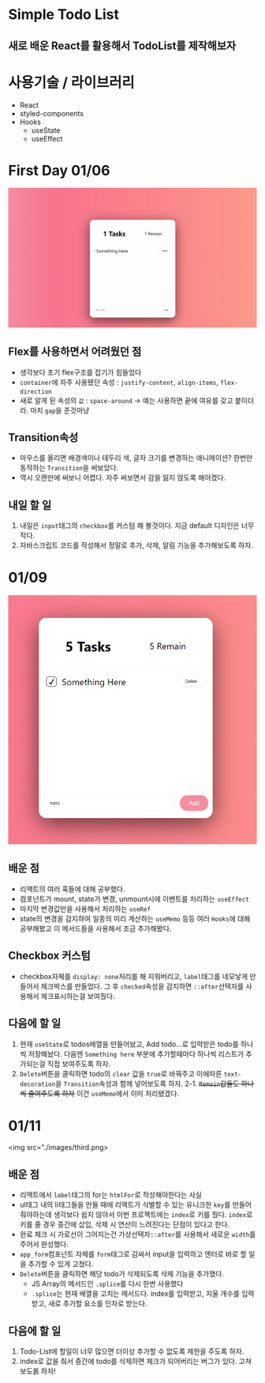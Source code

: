 # Simple Todo List

## 새로 배운 React를 활용해서 TodoList를 제작해보자

# 사용기술 / 라이브러리
- React
- styled-components
- Hooks
    - useState
    - useEffect

# First Day 01/06
<img src="./images/first_day.gif">

## Flex를 사용하면서 어려웠던 점
- 생각보다 초기 flex구조를 잡기가 힘들었다
- `container`에 자주 사용됐던 속성 : `justify-content`, `align-items`, `flex-direction`
- 새로 알게 된 속성의 `값` : `space-around` -> 예는 사용하면 끝에 여유를 갖고 붙이더라. 마치 `gap`을 준것마냥

## Transition속성
- 마우스를 올리면 배경색이나 테두리 색, 글자 크기를 변경하는 애니메이션? 한번만 동작하는 `Transition`을 써보았다. 
- 역시 오랜만에 써보니 어렵다. 자주 써보면서 감을 잃지 않도록 해야겠다.

## 내일 할 일
1. 내일은 `input`태그의 `checkbox`를 커스텀 해 볼것이다. 지금 default 디자인은 너무 작다. 
2. 자바스크립트 코드를 작성해서 정말로 추가, 삭제, 알림 기능을 추가해보도록 하자.

# 01/09
<img src="./images/second.png"/>

## 배운 점
- 리액트의 여러 훅들에 대해 공부했다. 
- 컴포넌트가 mount, state가 변경, unmount시에 이벤트를 처리하는 `useEffect`
- 마지막 변경값만을 사용해서 처리하는 `useRef`
- state의 변경을 감지하여 일종의 미리 계산하는 `useMemo` 등등 여러 `Hooks`에 대해 공부해봤고 이 메서드들을 사용해서 조금 추가해봤다.

## Checkbox 커스텀
- checkbox자체를 `display: none`처리를 해 지워버리고, `label`태그를 네모낳게 만들어서 체크박스를 만들었다. 그 후 `checked`속성을 감지하면 `::after`선택자를 사용해서 체크표시하는걸 보여줬다.

## 다음에 할 일
1. 현재 `useState`로 todos배열을 만들어놨고, Add todo...로 입력받은 todo를 하나씩 저장해놨다. 다음엔 `Something here` 부분에 추가할때마다 하나씩 리스트가 추가되는걸 직접 보여주도록 하자.
2. `Delete`버튼을 클릭하면 todo의 `clear` 값을 `true`로 바꿔주고 이에따른 `text-decoration`을 `Transition`속성과 함께 넣어보도록 하자.
2-1. <del>`Remain`값들도 하나씩 줄여주도록 하자</del> 이건 `useMemo`에서 이미 처리됐겠다.

# 01/11
<img src="./images/third.png>

## 배운 점
- 리액트에서 `label`태그의 for는 `htmlFor`로 작성해야한다는 사실
- ul태그 내의 li태그들을 만들 때에 리액트가 식별할 수 있는 유니크한 `key`를 만들어 줘야하는데 생각보다 쉽지 않아서 이번 프로젝트에는 `index`로 키를 줬다. `index`로 키를 줄 경우 중간에 삽입, 삭제 시 연산이 느려진다는 단점이 있다고 한다.
- 완료 체크 시 가로선이 그어지는건 가상선택자`::after`를 사용해서 새로운 `width`를 주어서 완성했다. 
- `app_form`컴포넌트 자체를 `form`태그로 감싸서 input을 입력하고 엔터로 바로 할 일을 추가할 수 있게 고쳤다.
- `Delete`버튼을 클릭하면 해당 todo가 삭제되도록 삭제 기능을 추가했다.
    - JS Array의 메서드인 `.splice`를 다시 한번 사용했다
    - `.splice`는 현재 배열을 고치는 메서드다. index를 입력받고, 지울 개수를 입력받고, 새로 추가할 요소를 인자로 받는다.

## 다음에 할 일
1. Todo-List에 할일이 너무 많으면 더이상 추가할 수 없도록 제한을 주도록 하자.
2. index로 값을 줘서 중간에 todo를 삭제하면 체크가 되어버리는 버그가 있다. 고쳐보도롥 하자!